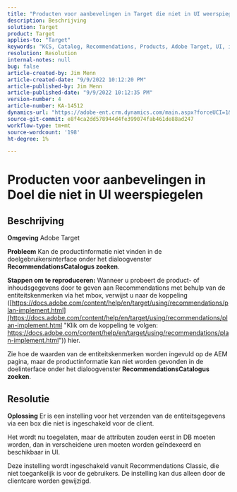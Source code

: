 ```yaml
---
title: "Producten voor aanbevelingen in Target die niet in UI weerspiegelen"
description: Beschrijving
solution: Target
product: Target
applies-to: "Target"
keywords: "KCS, Catalog, Recommendations, Products, Adobe Target, UI, information, search"
resolution: Resolution
internal-notes: null
bug: false
article-created-by: Jim Menn
article-created-date: "9/9/2022 10:12:20 PM"
article-published-by: Jim Menn
article-published-date: "9/9/2022 10:12:35 PM"
version-number: 4
article-number: KA-14512
dynamics-url: "https://adobe-ent.crm.dynamics.com/main.aspx?forceUCI=1&pagetype=entityrecord&etn=knowledgearticle&id=8c8b7b73-8c30-ed11-9db1-0022480866ad"
source-git-commit: e8f4ca2dd578944d4fe399074fab461de88ad247
workflow-type: tm+mt
source-wordcount: '198'
ht-degree: 1%

---
```


# Producten voor aanbevelingen in Doel die niet in UI weerspiegelen

## Beschrijving


<b>Omgeving</b>
Adobe Target

<b>Probleem</b>
Kan de productinformatie niet vinden in de doelgebruikersinterface onder het dialoogvenster <b>Recommendations</b><b>Catalogus zoeken</b>.

<b>Stappen om te reproduceren:</b>
Wanneer u probeert de product- of inhoudsgegevens door te geven aan Recommendations met behulp van de entiteitskenmerken via het mbox, verwijst u naar de koppeling ([https://docs.adobe.com/content/help/en/target/using/recommendations/plan-implement.html](https://docs.adobe.com/content/help/en/target/using/recommendations/plan-implement.html "Klik om de koppeling te volgen: https://docs.adobe.com/content/help/en/target/using/recommendations/plan-implement.html")) hier.


Zie hoe de waarden van de entiteitskenmerken worden ingevuld op de AEM pagina, maar de productinformatie kan niet worden gevonden in de doelinterface onder het dialoogvenster <b>Recommendations</b><b>Catalogus zoeken</b>.


## Resolutie


<b>Oplossing</b>
Er is een instelling voor het verzenden van de entiteitsgegevens via een box die niet is ingeschakeld voor de client.

Het wordt nu toegelaten, maar de attributen zouden eerst in DB moeten worden, dan in verscheidene uren moeten worden geïndexeerd en beschikbaar in UI.

Deze instelling wordt ingeschakeld vanuit Recommendations Classic, die niet toegankelijk is voor de gebruikers. De instelling kan dus alleen door de clientcare worden gewijzigd.
